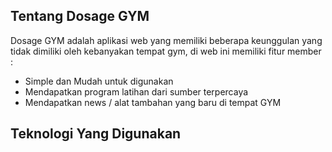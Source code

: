 
## Tentang Dosage GYM 

Dosage GYM adalah aplikasi web yang memiliki beberapa keunggulan yang tidak dimiliki oleh kebanyakan tempat gym, di web ini memiliki fitur member :

- Simple dan Mudah untuk digunakan
- Mendapatkan program latihan dari sumber terpercaya
- Mendapatkan news / alat tambahan yang baru di tempat GYM 

## Teknologi Yang Digunakan 



